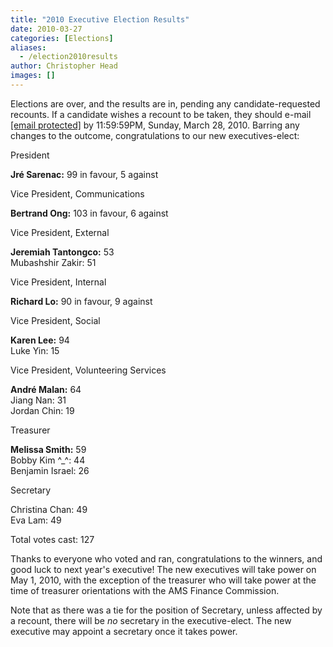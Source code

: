```yaml
---
title: "2010 Executive Election Results"
date: 2010-03-27
categories: [Elections]
aliases:
  - /election2010results
author: Christopher Head
images: []
---
```


Elections are over, and the results are in, pending any candidate-requested recounts. If a candidate wishes a recount to be taken, they should e-mail [\[email protected\]](/cdn-cgi/l/email-protection#caafa6afa9bea3a5a4b98abea2afa9bfa8afe4a9ab) by 11:59:59PM, Sunday, March 28, 2010. Barring any changes to the outcome, congratulations to our new executives-elect:

President

**Jré Sarenac:** 99 in favour, 5 against

Vice President, Communications

**Bertrand Ong:** 103 in favour, 6 against

Vice President, External

**Jeremiah Tantongco:** 53  
Mubashshir Zakir: 51

Vice President, Internal

**Richard Lo:** 90 in favour, 9 against

Vice President, Social

**Karen Lee:** 94  
Luke Yin: 15

Vice President, Volunteering Services

**André Malan:** 64  
Jiang Nan: 31  
Jordan Chin: 19

Treasurer

**Melissa Smith:** 59  
Bobby Kim ^\_^: 44  
Benjamin Israel: 26

Secretary

Christina Chan: 49  
Eva Lam: 49

Total votes cast: 127

Thanks to everyone who voted and ran, congratulations to the winners, and good luck to next year's executive! The new executives will take power on May 1, 2010, with the exception of the treasurer who will take power at the time of treasurer orientations with the AMS Finance Commission.

Note that as there was a tie for the position of Secretary, unless affected by a recount, there will be _no_ secretary in the executive-elect. The new executive may appoint a secretary once it takes power.

